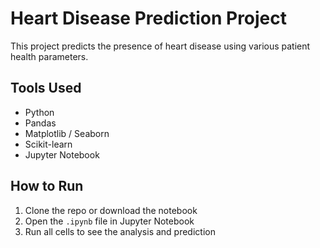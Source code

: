 # Heart Disease Prediction Project

This project predicts the presence of heart disease using various patient health parameters.

## Tools Used
- Python
- Pandas
- Matplotlib / Seaborn
- Scikit-learn
- Jupyter Notebook

## How to Run
1. Clone the repo or download the notebook
2. Open the `.ipynb` file in Jupyter Notebook
4. Run all cells to see the analysis and prediction
